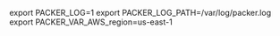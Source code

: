 export PACKER_LOG=1
export PACKER_LOG_PATH=/var/log/packer.log
export PACKER_VAR_AWS_region=us-east-1
